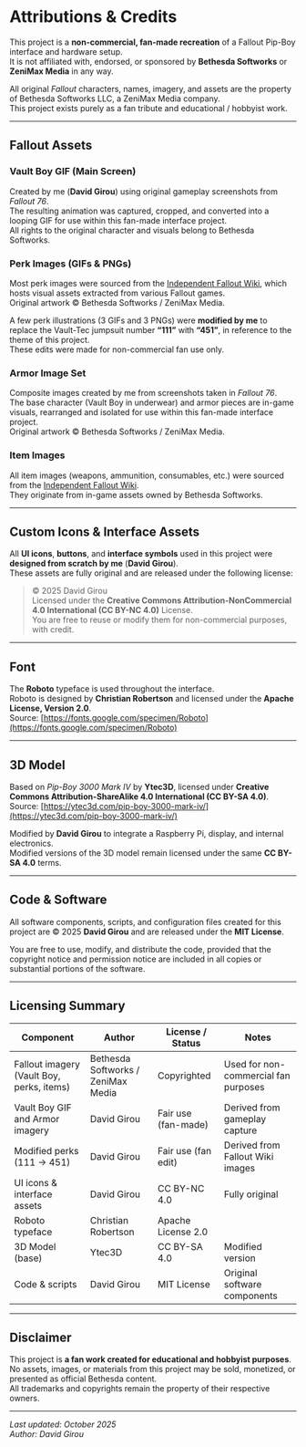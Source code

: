 # Attributions & Credits

This project is a **non-commercial, fan-made recreation** of a Fallout Pip-Boy interface and hardware setup.  
It is not affiliated with, endorsed, or sponsored by **Bethesda Softworks** or **ZeniMax Media** in any way.

All original *Fallout* characters, names, imagery, and assets are the property of Bethesda Softworks LLC, a ZeniMax Media company.  
This project exists purely as a fan tribute and educational / hobbyist work.

---

## Fallout Assets

### Vault Boy GIF (Main Screen)
Created by me (**David Girou**) using original gameplay screenshots from *Fallout 76*.  
The resulting animation was captured, cropped, and converted into a looping GIF for use within this fan-made interface project.  
All rights to the original character and visuals belong to Bethesda Softworks.

### Perk Images (GIFs & PNGs)
Most perk images were sourced from the [Independent Fallout Wiki](https://fallout.wiki/), which hosts visual assets extracted from various Fallout games.  
Original artwork © Bethesda Softworks / ZeniMax Media.

A few perk illustrations (3 GIFs and 3 PNGs) were **modified by me** to replace the Vault-Tec jumpsuit number **“111”** with **“451”**, in reference to the theme of this project.  
These edits were made for non-commercial fan use only.

### Armor Image Set
Composite images created by me from screenshots taken in *Fallout 76*.  
The base character (Vault Boy in underwear) and armor pieces are in-game visuals, rearranged and isolated for use within this fan-made interface project.  
Original artwork © Bethesda Softworks / ZeniMax Media.

### Item Images
All item images (weapons, ammunition, consumables, etc.) were sourced from the [Independent Fallout Wiki](https://fallout.wiki/).  
They originate from in-game assets owned by Bethesda Softworks.

---

## Custom Icons & Interface Assets

All **UI icons**, **buttons**, and **interface symbols** used in this project were **designed from scratch by me** (**David Girou**).  
These assets are fully original and are released under the following license:

> © 2025 David Girou  
> Licensed under the **Creative Commons Attribution-NonCommercial 4.0 International (CC BY-NC 4.0)** License.  
> You are free to reuse or modify them for non-commercial purposes, with credit.

---

## Font

The **Roboto** typeface is used throughout the interface.  
Roboto is designed by **Christian Robertson** and licensed under the **Apache License, Version 2.0**.  
Source: [https://fonts.google.com/specimen/Roboto](https://fonts.google.com/specimen/Roboto)

---

## 3D Model

Based on *Pip-Boy 3000 Mark IV* by **Ytec3D**, licensed under **Creative Commons Attribution-ShareAlike 4.0 International (CC BY-SA 4.0)**.  
Source: [https://ytec3d.com/pip-boy-3000-mark-iv/](https://ytec3d.com/pip-boy-3000-mark-iv/)

Modified by **David Girou** to integrate a Raspberry Pi, display, and internal electronics.  
Modified versions of the 3D model remain licensed under the same **CC BY-SA 4.0** terms.

---

## Code & Software

All software components, scripts, and configuration files created for this project are © 2025 **David Girou** and are released under the **MIT License**.

You are free to use, modify, and distribute the code, provided that the copyright notice and permission notice are included in all copies or substantial portions of the software.

---

## Licensing Summary

| Component | Author | License / Status | Notes |
|------------|---------|------------------|-------|
| Fallout imagery (Vault Boy, perks, items) | Bethesda Softworks / ZeniMax Media | Copyrighted | Used for non-commercial fan purposes |
| Vault Boy GIF and Armor imagery | David Girou | Fair use (fan-made) | Derived from gameplay capture |
| Modified perks (111 → 451) | David Girou | Fair use (fan edit) | Derived from Fallout Wiki images |
| UI icons & interface assets | David Girou | CC BY-NC 4.0 | Fully original |
| Roboto typeface | Christian Robertson | Apache License 2.0 |
| 3D Model (base) | Ytec3D | CC BY-SA 4.0 | Modified version |
| Code & scripts | David Girou | MIT License | Original software components |

---

## Disclaimer

This project is **a fan work created for educational and hobbyist purposes**.  
No assets, images, or materials from this project may be sold, monetized, or presented as official Bethesda content.  
All trademarks and copyrights remain the property of their respective owners.

---

*Last updated: October 2025*  
*Author: David Girou*